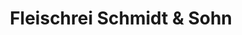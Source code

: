 ---
title: "Fleischrei Schmidt & Sohn"
url: /gerstungen/fleischrei-schmidt-und-sohn/
shop: Metzgerei
---